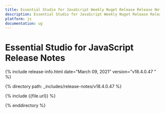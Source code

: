 ```yaml
---
title: Essential Studio for JavaScript Weekly Nuget Release Release Notes  
description: Essential Studio for JavaScript Weekly Nuget Release Release Notes  
platform: js
documentation: ug
---
```


# Essential Studio for JavaScript  Release Notes  

{% include release-info.html date="March 09, 2021"  version="v18.4.0.47
" %} 


{% directory path: _includes/release-notes/v18.4.0.47
 %}

{% include {{file.url}} %}

{% enddirectory %}